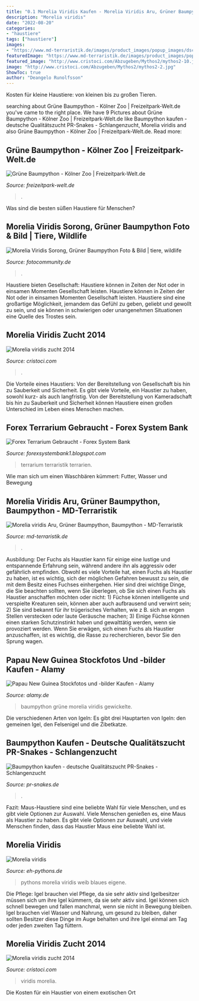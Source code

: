 ```yaml
---
title: "0.1 Morelia Viridis Kaufen - Morelia Viridis Aru, Grüner Baumpython, Baumpython"
description: "Morelia viridis"
date: "2022-08-20"
categories:
- "haustiere"
tags: ["haustiere"]
images:
- "https://www.md-terraristik.de/images/product_images/popup_images/dsc03781.jpg"
featuredImage: "https://www.md-terraristik.de/images/product_images/popup_images/dsc03781.jpg"
featured_image: "http://www.cristoci.com/Abzugeben/Mythos2/mythos2-10.jpg"
image: "http://www.cristoci.com/Abzugeben/Mythos2/mythos2-2.jpg"
ShowToc: true
author: "Deangelo Runolfsson"
---
```



Kosten für kleine Haustiere: von kleinen bis zu großen Tieren.

	

		
searching about Grüne Baumpython - Kölner Zoo | Freizeitpark-Welt.de you've came to the right place. We have 9 Pictures about Grüne Baumpython - Kölner Zoo | Freizeitpark-Welt.de like Baumpython kaufen - deutsche Qualitätszucht PR-Snakes - Schlangenzucht, Morelia viridis and also Grüne Baumpython - Kölner Zoo | Freizeitpark-Welt.de. Read more:
		
    
## Grüne Baumpython - Kölner Zoo | Freizeitpark-Welt.de

<img loading=lazy src="https://www.freizeitpark-welt.de/zoo/koelner_zoo/fotos/2015/20151107_101612_4.jpg" onerror="this.onerror=null;this.src='https://tse1.mm.bing.net/th?id=OIP.QgDScJztQjE-t0yZarNt3wHaE7&amp;pid=15.1';" alt="Grüne Baumpython - Kölner Zoo | Freizeitpark-Welt.de">

_Source: freizeitpark-welt.de_

>. 

	

Was sind die besten süßen Haustiere für Menschen?

    
## Morelia Viridis Sorong, Grüner Baumpython Foto &amp; Bild | Tiere, Wildlife

<img loading=lazy src="http://img.fotocommunity.com/morelia-viridis-sorong-gruener-baumpython-33220661-1286-4ee3-87c3-b441f0513a06.jpg?width=1000" onerror="this.onerror=null;this.src='https://tse4.mm.bing.net/th?id=OIP.kgSV-RXjuI18Sk5RhiaOewHaE8&amp;pid=15.1';" alt="Morelia Viridis Sorong, Grüner Baumpython Foto &amp; Bild | tiere, wildlife">

_Source: fotocommunity.de_

>. 

	

Haustiere bieten Gesellschaft: Haustiere können in Zeiten der Not oder in einsamen Momenten Gesellschaft leisten.
Haustiere können in Zeiten der Not oder in einsamen Momenten Gesellschaft leisten. Haustiere sind eine großartige Möglichkeit, jemandem das Gefühl zu geben, geliebt und gewollt zu sein, und sie können in schwierigen oder unangenehmen Situationen eine Quelle des Trostes sein.

    
## Morelia Viridis Zucht 2014

<img loading=lazy src="http://www.cristoci.com/Abzugeben/Mythos2/mythos2-10.jpg" onerror="this.onerror=null;this.src='https://tse2.mm.bing.net/th?id=OIP.fJG-EFESEm0sZX9LDIAABAHaD8&amp;pid=15.1';" alt="Morelia viridis zucht 2014">

_Source: cristoci.com_

>. 

	

Die Vorteile eines Haustiers: Von der Bereitstellung von Gesellschaft bis hin zu Sauberkeit und Sicherheit.
Es gibt viele Vorteile, ein Haustier zu haben, sowohl kurz- als auch langfristig. Von der Bereitstellung von Kameradschaft bis hin zu Sauberkeit und Sicherheit können Haustiere einen großen Unterschied im Leben eines Menschen machen.

    
## Forex Terrarium Gebraucht - Forex System Bank

<img loading=lazy src="https://www.terraristik.com/tb/ad_pics/841015__1.jpeg" onerror="this.onerror=null;this.src='https://tse4.mm.bing.net/th?id=OIP.qhv97-gpq15eBpbbUE1YzgHaEK&amp;pid=15.1';" alt="Forex Terrarium Gebraucht - Forex System Bank">

_Source: forexsystembank1.blogspot.com_

>terrarium terraristik terrarien. 

	

Wie man sich um einen Waschbären kümmert: Futter, Wasser und Bewegung

    
## Morelia Viridis Aru, Grüner Baumpython, Baumpython - MD-Terraristik

<img loading=lazy src="https://www.md-terraristik.de/images/product_images/popup_images/dsc03781.jpg" onerror="this.onerror=null;this.src='https://tse4.mm.bing.net/th?id=OIP.pyJnGp8QZnjJjsVoXeIEoQHaEL&amp;pid=15.1';" alt="Morelia viridis Aru, Grüner Baumpython, Baumpython - MD-Terraristik">

_Source: md-terraristik.de_

>. 

	

Ausbildung:
Der Fuchs als Haustier kann für einige eine lustige und entspannende Erfahrung sein, während andere ihn als aggressiv oder gefährlich empfinden. Obwohl es viele Vorteile hat, einen Fuchs als Haustier zu haben, ist es wichtig, sich der möglichen Gefahren bewusst zu sein, die mit dem Besitz eines Fuchses einhergehen. Hier sind drei wichtige Dinge, die Sie beachten sollten, wenn Sie überlegen, ob Sie sich einen Fuchs als Haustier anschaffen möchten oder nicht: 1) Füchse können intelligente und verspielte Kreaturen sein, können aber auch aufbrausend und verwirrt sein; 2) Sie sind bekannt für ihr trügerisches Verhalten, wie z B. sich an engen Stellen verstecken oder laute Geräusche machen; 3) Einige Füchse können einen starken Schutzinstinkt haben und gewalttätig werden, wenn sie provoziert werden. Wenn Sie erwägen, sich einen Fuchs als Haustier anzuschaffen, ist es wichtig, die Rasse zu recherchieren, bevor Sie den Sprung wagen.

    
## Papau New Guinea Stockfotos Und -bilder Kaufen - Alamy

<img loading=lazy src="https://c8.alamy.com/compde/dr3t54/eine-gewickelte-grune-baumpython-morelia-viridis-dr3t54.jpg" onerror="this.onerror=null;this.src='https://tse2.mm.bing.net/th?id=OIP.Pdv8ca3ny6cF_NZCQevfdQHaFc&amp;pid=15.1';" alt="Papau New Guinea Stockfotos und -bilder Kaufen - Alamy">

_Source: alamy.de_

>baumpython grüne morelia viridis gewickelte. 

	

Die verschiedenen Arten von Igeln: Es gibt drei Hauptarten von Igeln: den gemeinen Igel, den Felsenigel und die Zibetkatze.

    
## Baumpython Kaufen - Deutsche Qualitätszucht PR-Snakes - Schlangenzucht

<img loading=lazy src="https://www.pr-snakes.de/wp-content/uploads/2021/07/pr-0.0.1-Baumpython-24-768x512.jpg" onerror="this.onerror=null;this.src='https://tse1.mm.bing.net/th?id=OIP.3oa7oahezjVr3eMX6xBNqQHaE8&amp;pid=15.1';" alt="Baumpython kaufen - deutsche Qualitätszucht PR-Snakes - Schlangenzucht">

_Source: pr-snakes.de_

>. 

	

Fazit: Maus-Haustiere sind eine beliebte Wahl für viele Menschen, und es gibt viele Optionen zur Auswahl.
Viele Menschen genießen es, eine Maus als Haustier zu haben. Es gibt viele Optionen zur Auswahl, und viele Menschen finden, dass das Haustier Maus eine beliebte Wahl ist.

    
## Morelia Viridis

<img loading=lazy src="https://eh-pythons.de/assets/images/PC120008.jpg" onerror="this.onerror=null;this.src='https://tse4.mm.bing.net/th?id=OIP.ooD47shgXNQzoBjyK36nuAHaFj&amp;pid=15.1';" alt="Morelia viridis">

_Source: eh-pythons.de_

>pythons morelia viridis weib blaues eigene. 

	

Die Pflege: Igel brauchen viel Pflege, da sie sehr aktiv sind
Igelbesitzer müssen sich um ihre Igel kümmern, da sie sehr aktiv sind. Igel können sich schnell bewegen und fallen manchmal, wenn sie nicht in Bewegung bleiben. Igel brauchen viel Wasser und Nahrung, um gesund zu bleiben, daher sollten Besitzer diese Dinge im Auge behalten und ihre Igel einmal am Tag oder jeden zweiten Tag füttern.

    
## Morelia Viridis Zucht 2014

<img loading=lazy src="http://www.cristoci.com/Abzugeben/Mythos2/mythos2-2.jpg" onerror="this.onerror=null;this.src='https://tse1.mm.bing.net/th?id=OIP.DNXOooIjsC0EHRIF70QkmQHaD8&amp;pid=15.1';" alt="Morelia viridis zucht 2014">

_Source: cristoci.com_

>viridis morelia. 

	

Die Kosten für ein Haustier von einem exotischen Ort

